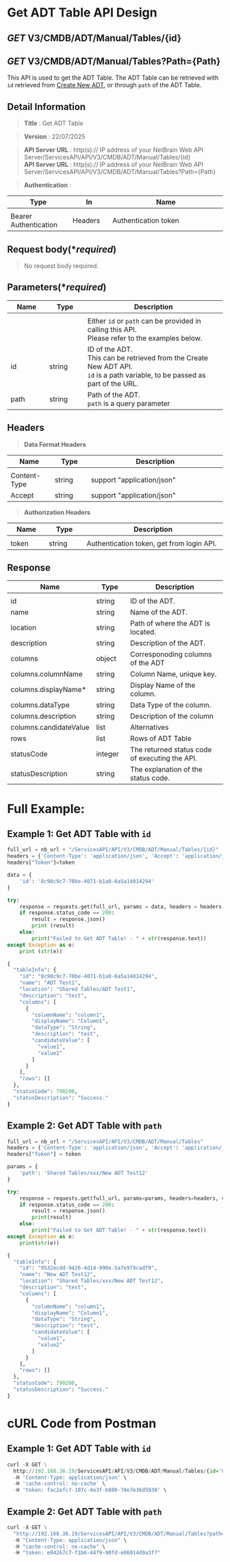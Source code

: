 
# Get ADT Table API Design

## ***GET*** V3/CMDB/ADT/Manual/Tables/{id}
## ***GET*** V3/CMDB/ADT/Manual/Tables?Path={Path}

This API is used to get the ADT Table.
The ADT Table can be retrieved with `id` retrieved from [Create New ADT](https://github.com/NetBrainAPI/NetBrain-REST-API-R12.1/blob/main/REST%20APIs%20Documentation/ADT%20(Automation%20Data%20Table)/Create%20New%20ADT.md), or through `path` of the ADT Table.

## Detail Information

> **Title** : Get ADT Table<br>

> **Version** : 22/07/2025

> **API Server URL** : http(s):// IP address of your NetBrain Web API Server/ServicesAPI/API/V3/CMDB/ADT/Manual/Tables/{id} <br>
> **API Server URL** : http(s):// IP address of your NetBrain Web API Server/ServicesAPI/API/V3/CMDB/ADT/Manual/Tables?Path={Path}

> **Authentication** : 

|**Type**|**In**|**Name**|
|------|------|------|
|<img width=100/>|<img width=100/>|<img width=500/>|
|Bearer Authentication| Headers | Authentication token | 

## Request body(****required***)
>No request body required.

## Parameters(****required***)
|**Name**|**Type**|**Description**|
|------|------|------|
|<img width=100/>|<img width=100/>|<img width=500/>|
|||Either `id` or `path` can be provided in calling this API. <br> Please refer to the examples below.|
|id| string | ID of the ADT. <br>This can be retrieved from the Create New ADT API.<br>`id` is a path variable, to be passed as part of the URL. |
|path|string| Path of the ADT. <br>`path` is a query parameter |

## Headers

> **Data Format Headers**

|**Name**|**Type**|**Description**|
|------|------|------|
|<img width=100/>|<img width=100/>|<img width=500/>|
| Content-Type | string  | support "application/json" |
| Accept | string  | support "application/json" |

> **Authorization Headers**

|**Name**|**Type**|**Description**|
|------|------|------|
|<img width=100/>|<img width=100/>|<img width=500/>|
| token | string  | Authentication token, get from login API. |

## Response
|**Name**|**Type**|**Description**|
|------|------|------|
|<img width=100/>|<img width=100/>|<img width=500/>|
|id| string | ID of the ADT.  |
|name| string | Name of the ADT.  |
|location| string | Path of where the ADT is located.  |
|description|string|Description of the ADT.|
|columns|object|Corresponoding columns of the ADT |
|columns.columnName|string|Column Name, unique key. |
|columns.displayName*|string|Display Name of the column. |
|columns.dataType|string| Data Type of the column.|
|columns.description|string|Description of the column |
|columns.candidateValue|list|Alternatives|
|rows|list|Rows of ADT Table|
|statusCode| integer | The returned status code of executing the API.  |
|statusDescription| string | The explanation of the status code.  |


# Full Example:

## Example 1: Get ADT Table with `id`
```python
full_url = nb_url + "/ServicesAPI/API/V3/CMDB/ADT/Manual/Tables/{id}"
headers = {'Content-Type': 'application/json', 'Accept': 'application/json'}
headers["Token"]=token

data = {
    'id': '8c90c9c7-70be-4071-b1a0-6a5a14014294'
}

try:
    response = requests.get(full_url, params = data, headers = headers, verify = False)
    if response.status_code == 200:
        result = response.json()
        print (result)
    else:
        print("Failed to Get ADT Table! - " + str(response.text))
except Exception as e:
    print (str(e)) 
```
```python
{
  "tableInfo": {
    "id": "8c90c9c7-70be-4071-b1a0-6a5a14014294",
    "name": "ADT Test1",
    "location": "Shared Tables/ADT Test1",
    "description": "test",
    "columns": [
      {
        "columnName": "column1",
        "displayName": "Column1",
        "dataType": "String",
        "description": "test",
        "candidateValue": [
          "value1",
          "value2"
        ]
      }
    ],
    "rows": []
  },
  "statusCode": 790200,
  "statusDescription": "Success."
}
```

## Example 2: Get ADT Table with `path`
```python
full_url = nb_url + "/ServicesAPI/API/V3/CMDB/ADT/Manual/Tables"
headers = {'Content-Type': 'application/json', 'Accept': 'application/json'}
headers["Token"] = token

params = {
    'path': 'Shared Tables/xxx/New ADT Test12'
}

try:
    response = requests.get(full_url, params=params, headers=headers, verify=False)
    if response.status_code == 200:
        result = response.json()
        print(result)
    else:
        print("Failed to Get ADT Table! - " + str(response.text))
except Exception as e:
    print(str(e))
```
```python
{
  "tableInfo": {
    "id": "9532ecdd-9426-4d14-990e-5a7e979cadf9",
    "name": "New ADT Test12",
    "location": "Shared Tables/xxx/New ADT Test12",
    "description": "test",
    "columns": [
      {
        "columnName": "column1",
        "displayName": "Column1",
        "dataType": "String",
        "description": "test",
        "candidateValue": [
          "value1",
          "value2"
        ]
      }
    ],
    "rows": []
  },
  "statusCode": 790200,
  "statusDescription": "Success."
}
```

# cURL Code from Postman
## Example 1: Get ADT Table with `id`
```python
curl -X GET \
  http://192.168.36.19/ServicesAPI/API/V3/CMDB/ADT/Manual/Tables/{id='8c90c9c7-70be-4071-b1a0-6a5a14014294'} \
  -H 'Content-Type: application/json' \
  -H 'cache-control: no-cache' \ 
  -H 'token: fac2efc7-107c-4e3f-b880-78e7e36d5930' \
```

## Example 2: Get ADT Table with `path`
```python
curl -X GET \
  "http://192.168.36.19/ServicesAPI/API/V3/CMDB/ADT/Manual/Tables?path=Shared%20Tables/xxx/New%20ADT%20Test12&domainId=833df35f-f550-4c9f-8fb0-c208834cf617" \
  -H "Content-Type: application/json" \
  -H "cache-control: no-cache" \
  -H "token: e04267c7-f1b6-44f9-90fd-e06014d9a3f7"
```